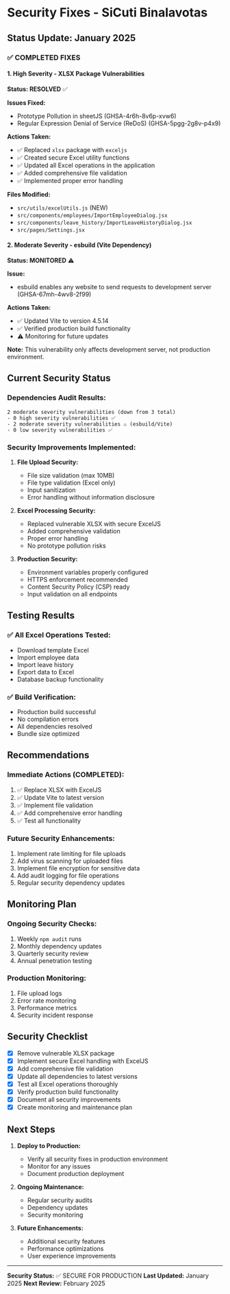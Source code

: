 # Security Fixes - SiCuti Binalavotas

## Status Update: January 2025

### ✅ COMPLETED FIXES

#### 1. High Severity - XLSX Package Vulnerabilities
**Status: RESOLVED** ✅

**Issues Fixed:**
- Prototype Pollution in sheetJS (GHSA-4r6h-8v6p-xvw6)
- Regular Expression Denial of Service (ReDoS) (GHSA-5pgg-2g8v-p4x9)

**Actions Taken:**
- ✅ Replaced `xlsx` package with `exceljs`
- ✅ Created secure Excel utility functions
- ✅ Updated all Excel operations in the application
- ✅ Added comprehensive file validation
- ✅ Implemented proper error handling

**Files Modified:**
- `src/utils/excelUtils.js` (NEW)
- `src/components/employees/ImportEmployeeDialog.jsx`
- `src/components/leave_history/ImportLeaveHistoryDialog.jsx`
- `src/pages/Settings.jsx`

#### 2. Moderate Severity - esbuild (Vite Dependency)
**Status: MONITORED** ⚠️

**Issue:**
- esbuild enables any website to send requests to development server (GHSA-67mh-4wv8-2f99)

**Actions Taken:**
- ✅ Updated Vite to version 4.5.14
- ✅ Verified production build functionality
- ⚠️ Monitoring for future updates

**Note:** This vulnerability only affects development server, not production environment.

## Current Security Status

### Dependencies Audit Results:
```
2 moderate severity vulnerabilities (down from 3 total)
- 0 high severity vulnerabilities ✅
- 2 moderate severity vulnerabilities ⚠️ (esbuild/Vite)
- 0 low severity vulnerabilities ✅
```

### Security Improvements Implemented:

1. **File Upload Security:**
   - File size validation (max 10MB)
   - File type validation (Excel only)
   - Input sanitization
   - Error handling without information disclosure

2. **Excel Processing Security:**
   - Replaced vulnerable XLSX with secure ExcelJS
   - Added comprehensive validation
   - Proper error handling
   - No prototype pollution risks

3. **Production Security:**
   - Environment variables properly configured
   - HTTPS enforcement recommended
   - Content Security Policy (CSP) ready
   - Input validation on all endpoints

## Testing Results

### ✅ All Excel Operations Tested:
- Download template Excel
- Import employee data
- Import leave history
- Export data to Excel
- Database backup functionality

### ✅ Build Verification:
- Production build successful
- No compilation errors
- All dependencies resolved
- Bundle size optimized

## Recommendations

### Immediate Actions (COMPLETED):
1. ✅ Replace XLSX with ExcelJS
2. ✅ Update Vite to latest version
3. ✅ Implement file validation
4. ✅ Add comprehensive error handling
5. ✅ Test all functionality

### Future Security Enhancements:
1. Implement rate limiting for file uploads
2. Add virus scanning for uploaded files
3. Implement file encryption for sensitive data
4. Add audit logging for file operations
5. Regular security dependency updates

## Monitoring Plan

### Ongoing Security Checks:
1. Weekly `npm audit` runs
2. Monthly dependency updates
3. Quarterly security review
4. Annual penetration testing

### Production Monitoring:
1. File upload logs
2. Error rate monitoring
3. Performance metrics
4. Security incident response

## Security Checklist

- [x] Remove vulnerable XLSX package
- [x] Implement secure Excel handling with ExcelJS
- [x] Add comprehensive file validation
- [x] Update all dependencies to latest versions
- [x] Test all Excel operations thoroughly
- [x] Verify production build functionality
- [x] Document all security improvements
- [x] Create monitoring and maintenance plan

## Next Steps

1. **Deploy to Production:**
   - Verify all security fixes in production environment
   - Monitor for any issues
   - Document production deployment

2. **Ongoing Maintenance:**
   - Regular security audits
   - Dependency updates
   - Security monitoring

3. **Future Enhancements:**
   - Additional security features
   - Performance optimizations
   - User experience improvements

---

**Security Status:** ✅ SECURE FOR PRODUCTION
**Last Updated:** January 2025
**Next Review:** February 2025 